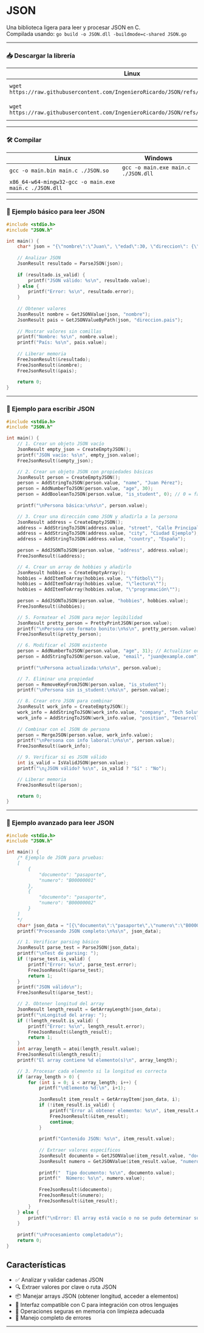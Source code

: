 # JSON
Una biblioteca ligera para leer y procesar JSON en C.  
Compilada usando: `go build -o JSON.dll -buildmode=c-shared JSON.go`

---

### 📥 Descargar la librería

| Linux | Windows |
| --- | --- |
| `wget https://raw.githubusercontent.com/IngenieroRicardo/JSON/refs/heads/main/JSON.so` | `Invoke-WebRequest https://raw.githubusercontent.com/IngenieroRicardo/JSON/refs/heads/main/JSON.dll -OutFile ./JSON.dll` |
| `wget https://raw.githubusercontent.com/IngenieroRicardo/JSON/refs/heads/main/JSON.h` | `Invoke-WebRequest https://raw.githubusercontent.com/IngenieroRicardo/JSON/refs/heads/main/JSON.h -OutFile ./JSON.h` |

---

### 🛠️ Compilar

| Linux | Windows |
| --- | --- |
| `gcc -o main.bin main.c ./JSON.so` | `gcc -o main.exe main.c ./JSON.dll` |
| `x86_64-w64-mingw32-gcc -o main.exe main.c ./JSON.dll` |  |

---

### 🧪 Ejemplo básico para leer JSON

```C
#include <stdio.h>
#include "JSON.h"

int main() {
    char* json = "{\"nombre\":\"Juan\", \"edad\":30, \"direccion\": {\"pais\":\"Villa Lactea\",\"departamento\":\"Tierra\"} }";
    
    // Analizar JSON
    JsonResult resultado = ParseJSON(json);
    
    if (resultado.is_valid) {
        printf("JSON válido: %s\n", resultado.value);
    } else {
        printf("Error: %s\n", resultado.error);
    }
    
    // Obtener valores
    JsonResult nombre = GetJSONValue(json, "nombre");
    JsonResult pais = GetJSONValueByPath(json, "direccion.pais");
    
    // Mostrar valores sin comillas
    printf("Nombre: %s\n", nombre.value);
    printf("País: %s\n", pais.value);
    
    // Liberar memoria
    FreeJsonResult(&resultado);
    FreeJsonResult(&nombre);
    FreeJsonResult(&pais);
    
    return 0;
}
```

---

### 🧪 Ejemplo para escribir JSON

```C
#include <stdio.h>
#include "JSON.h"

int main() {
    // 1. Crear un objeto JSON vacío
    JsonResult empty_json = CreateEmptyJSON();
    printf("JSON vacío: %s\n", empty_json.value);
    FreeJsonResult(&empty_json);

    // 2. Crear un objeto JSON con propiedades básicas
    JsonResult person = CreateEmptyJSON();
    person = AddStringToJSON(person.value, "name", "Juan Pérez");
    person = AddNumberToJSON(person.value, "age", 30);
    person = AddBooleanToJSON(person.value, "is_student", 0); // 0 = false
    
    printf("\nPersona básica:\n%s\n", person.value);

    // 3. Crear una dirección como JSON y añadirla a la persona
    JsonResult address = CreateEmptyJSON();
    address = AddStringToJSON(address.value, "street", "Calle Principal 123");
    address = AddStringToJSON(address.value, "city", "Ciudad Ejemplo");
    address = AddStringToJSON(address.value, "country", "España");
    
    person = AddJSONToJSON(person.value, "address", address.value);
    FreeJsonResult(&address);

    // 4. Crear un array de hobbies y añadirlo
    JsonResult hobbies = CreateEmptyArray();
    hobbies = AddItemToArray(hobbies.value, "\"fútbol\"");
    hobbies = AddItemToArray(hobbies.value, "\"lectura\"");
    hobbies = AddItemToArray(hobbies.value, "\"programación\"");
    
    person = AddJSONToJSON(person.value, "hobbies", hobbies.value);
    FreeJsonResult(&hobbies);

    // 5. Formatear el JSON para mejor legibilidad
    JsonResult pretty_person = PrettyPrintJSON(person.value);
    printf("\nPersona con formato bonito:\n%s\n", pretty_person.value);
    FreeJsonResult(&pretty_person);

    // 6. Modificar el JSON existente
    person = AddNumberToJSON(person.value, "age", 31); // Actualizar edad
    person = AddStringToJSON(person.value, "email", "juan@example.com");
    
    printf("\nPersona actualizada:\n%s\n", person.value);

    // 7. Eliminar una propiedad
    person = RemoveKeyFromJSON(person.value, "is_student");
    printf("\nPersona sin is_student:\n%s\n", person.value);

    // 8. Crear otro JSON para combinar
    JsonResult work_info = CreateEmptyJSON();
    work_info = AddStringToJSON(work_info.value, "company", "Tech Solutions");
    work_info = AddStringToJSON(work_info.value, "position", "Desarrollador");
    
    // Combinar con el JSON de persona
    person = MergeJSON(person.value, work_info.value);
    printf("\nPersona con info laboral:\n%s\n", person.value);
    FreeJsonResult(&work_info);

    // 9. Verificar si es JSON válido
    int is_valid = IsValidJSON(person.value);
    printf("\n¿JSON válido? %s\n", is_valid ? "Sí" : "No");

    // Liberar memoria
    FreeJsonResult(&person);

    return 0;
}
```

---

### 🧪 Ejemplo avanzado para leer JSON

```C
#include <stdio.h>
#include "JSON.h"

int main() {
    /* Ejemplo de JSON para pruebas:
    [
        { 
            "documento": "pasaporte",
            "numero": "B00000001"
        },
        {
            "documento": "pasaporte",
            "numero": "B00000002"
        }
    ]
    */
    char* json_data = "[{\"documento\":\"pasaporte\",\"numero\":\"B00000001\"},{\"documento\":\"pasaporte\",\"numero\":\"B00000002\"}]";
    printf("Procesando JSON completo:\n%s\n", json_data);

    // 1. Verificar parsing básico
    JsonResult parse_test = ParseJSON(json_data);
    printf("\nTest de parsing: ");
    if (!parse_test.is_valid) {
        printf("Error: %s\n", parse_test.error);
        FreeJsonResult(&parse_test);
        return 1;
    }
    printf("JSON válido\n");
    FreeJsonResult(&parse_test);

    // 2. Obtener longitud del array
    JsonResult length_result = GetArrayLength(json_data);
    printf("\nLongitud del array: ");
    if (!length_result.is_valid) {
        printf("Error: %s\n", length_result.error);
        FreeJsonResult(&length_result);
        return 1;
    } 
    int array_length = atoi(length_result.value);
    FreeJsonResult(&length_result);
    printf("El array contiene %d elemento(s)\n", array_length);

    // 3. Procesar cada elemento si la longitud es correcta
    if (array_length > 0) {
        for (int i = 0; i < array_length; i++) {
            printf("\nElemento %d:\n", i+1);
            
            JsonResult item_result = GetArrayItem(json_data, i);
            if (!item_result.is_valid) {
                printf("Error al obtener elemento: %s\n", item_result.error);
                FreeJsonResult(&item_result);
                continue;
            }
            
            printf("Contenido JSON: %s\n", item_result.value);
            
            // Extraer valores específicos
            JsonResult documento = GetJSONValue(item_result.value, "documento");
            JsonResult numero = GetJSONValue(item_result.value, "numero");
            
            printf("  Tipo documento: %s\n", documento.value);
            printf("  Número: %s\n", numero.value);
                        
            FreeJsonResult(&documento);
            FreeJsonResult(&numero);
            FreeJsonResult(&item_result);
        }
    } else {
        printf("\nError: El array está vacío o no se pudo determinar su longitud\n");
    }
    
    printf("\nProcesamiento completado\n");
    return 0;
}
```

## Características

- ✅ Analizar y validar cadenas JSON
- 🔍 Extraer valores por clave o ruta JSON
- 📦 Manejar arrays JSON (obtener longitud, acceder a elementos)
- 🚀 Interfaz compatible con C para integración con otros lenguajes
- 🧠 Operaciones seguras en memoria con limpieza adecuada
- 📝 Manejo completo de errores


---
